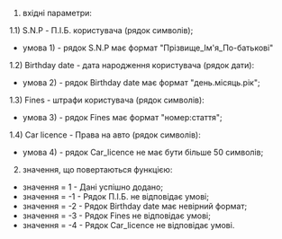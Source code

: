 1) вхідні параметри:

1.1) S.N.P - П.І.Б. користувача (рядок символів);
- умова 1) - рядок S.N.P має формат "Прізвище_Ім'я_По-батькові"

1.2) Birthday date - дата народження користувача (рядок дати):
- умова 2) - рядок Birthday date має формат "день.місяць.рік";

1.3) Fines - штрафи користувача (рядок символів):
- умова 3) - рядок Fines має формат "номер:стаття";

1.4) Car licence - Права на авто (рядок символів):
- умова 4) - рядок Car_licence не має бути більше 50 символів;

2) значення, що повертаються функцією:
- значення = 1 - Дані успішно додано;
- значення = -1 - Рядок П.І.Б. не відповідає умові;
- значення = -2 - Рядок Birthday date має невірний формат;
- значення = -3 - Рядок Fines не відповідає умові;
- значення = -4 - Рядок Car_licence не відповідає умові.
